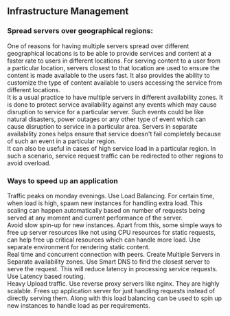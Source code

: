 ## Infrastructure Management

### Spread servers over geographical regions:
One of reasons for having multiple servers spread over different geographical locations is to be able to provide services and content at a faster rate to users in different locations. For serving content to a user from a particular location, servers closest to that location are used to ensure the content is made available to the users fast. It also provides the ability to customize the type of content available to users accessing the service from different locations. <br/>
It is a usual practice to have multiple servers in different availability zones. It is done to protect service availability against any events which may cause disruption to service for a particular server. Such events could be like natural disasters, power outages or any other type of event which can cause disruption to service in a particular area. Servers in separate availability zones helps ensure that service doesn't fail completely because of such an event in a particular region. <br/>
It can also be useful in cases of high service load in a particular region. In such a scenario, service request traffic can be redirected to other regions to avoid overload.<br/>



### Ways to speed up an application
Traffic peaks on monday evenings. Use Load Balancing. For certain time, when load is high, spawn new instances for handling extra load. This scaling can happen automatically based on number of requests being served at any moment and current performance of the server. <br />
Avoid slow spin-up for new instances.  Apart from this, some simple ways to free up server resources like not using CPU resources for static requests, can help free up critical resources which can handle more load. Use separate environment for rendering static content.<br />
Real time and concurrent connection with peers. Create Multiple Servers in Separate availability zones. Use Smart DNS to find the closest server to serve the request. This will reduce latency in processing service requests. Use Latency based routing.<br />
Heavy Upload traffic. Use reverse proxy servers like nginx. They are highly scalable. Frees up application server for just handling requests instead of directly serving them. Along with this load balancing can be used to spin up new instances to handle load as per requirements.<br />

